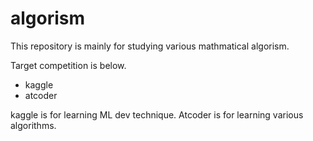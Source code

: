 # algorism
This repository is mainly for studying various mathmatical algorism.

Target competition is below.
- kaggle
- atcoder

kaggle is for learning ML dev technique.
Atcoder is for learning various algorithms.
